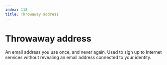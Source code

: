 ```yaml
---
index: 118
title: Throwaway address
---
```

# Throwaway address

An email address you use once, and never again. Used to sign up to Internet services without revealing an email address connected to your identity.